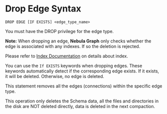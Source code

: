 # Drop Edge Syntax

```ngql
DROP EDGE [IF EXISTS] <edge_type_name>
```

You must have the DROP privilege for the edge type.

**Note:** When dropping an edge, **Nebula Graph** only checks whether the edge is associated with any indexes. If so the deletion is rejected.

Please refer to [Index Documentation](index.md) on details about index.

You can use the `If EXISTS` keywords when dropping edges. These keywords automatically detect if the corresponding edge exists. If it exists, it will be deleted. Otherwise, no edge is deleted.

This statement removes all the edges (connections) within the specific edge type.

This operation only deletes the Schema data, all the files and directories in the disk are NOT deleted directly, data is deleted in the next compaction.
